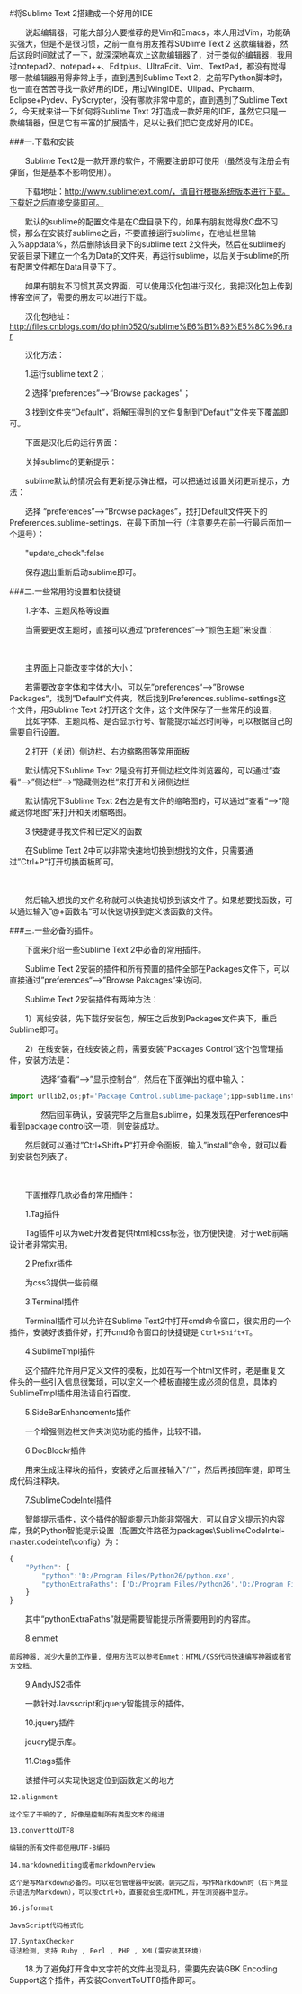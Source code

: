 #将Sublime Text 2搭建成一个好用的IDE

　　说起编辑器，可能大部分人要推荐的是Vim和Emacs，本人用过Vim，功能确实强大，但是不是很习惯，之前一直有朋友推荐SUblime Text 2 这款编辑器，然后这段时间就试了一下，就深深地喜欢上这款编辑器了，对于类似的编辑器，我用过notepad2、notepad++、Editplus、UltraEdit、Vim、TextPad，都没有觉得哪一款编辑器用得非常上手，直到遇到Sublime Text 2，之前写Python脚本时，也一直在苦苦寻找一款好用的IDE，用过WingIDE、Ulipad、Pycharm、Eclipse+Pydev、PyScrypter，没有哪款非常中意的，直到遇到了Sublime Text 2，今天就来讲一下如何将Sublime Text 2打造成一款好用的IDE，虽然它只是一款编辑器，但是它有丰富的扩展插件，足以让我们把它变成好用的IDE。  

###一.下载和安装

　　Sublime Text2是一款开源的软件，不需要注册即可使用（虽然没有注册会有弹窗，但是基本不影响使用）。  

　　下载地址：http://www.sublimetext.com/，请自行根据系统版本进行下载。下载好之后直接安装即可。  

　　默认的sublime的配置文件是在C盘目录下的，如果有朋友觉得放C盘不习惯，那么在安装好sublime之后，不要直接运行sublime，在地址栏里输入%appdata%，然后删除该目录下的sublime text 2文件夹，然后在sublime的安装目录下建立一个名为Data的文件夹，再运行sublime，以后关于sublime的所有配置文件都在Data目录下了。  

　　如果有朋友不习惯其英文界面，可以使用汉化包进行汉化，我把汉化包上传到博客空间了，需要的朋友可以进行下载。  

　　汉化包地址：http://files.cnblogs.com/dolphin0520/sublime%E6%B1%89%E5%8C%96.rar  

　　汉化方法：  

　　1.运行sublime text 2；  

　　2.选择“preferences”—>“Browse packages”；  

　　3.找到文件夹“Default”，将解压得到的文件复制到“Default”文件夹下覆盖即可。  

　　下面是汉化后的运行界面：  



　　关掉sublime的更新提示：  

　　sublime默认的情况会有更新提示弹出框，可以把通过设置关闭更新提示，方法：  

　　选择 “preferences”—>“Browse packages”，找打Default文件夹下的Preferences.sublime-settings，在最下面加一行（注意要先在前一行最后面加一个逗号）：  

　　"update_check":false  

　　保存退出重新启动sublime即可。  

###二.一些常用的设置和快捷键

　　1.字体、主题风格等设置

　　当需要更改主题时，直接可以通过“preferences”—>“颜色主题”来设置：  

　　

　　主界面上只能改变字体的大小： 　　

　　若需要改变字体和字体大小，可以先”preferences“—>”Browse Packages“，找到”Default“文件夹，然后找到Preferences.sublime-settings这个文件，用Sublime Text 2打开这个文件，这个文件保存了一些常用的设置， 　　比如字体、主题风格、是否显示行号、智能提示延迟时间等，可以根据自己的需要自行设置。  

　　2.打开（关闭）侧边栏、右边缩略图等常用面板  

　　默认情况下Sublime Text 2是没有打开侧边栏文件浏览器的，可以通过”查看“—>”侧边栏“—>”隐藏侧边栏“来打开和关闭侧边栏  

　　默认情况下Sublime Text 2右边是有文件的缩略图的，可以通过”查看“—>”隐藏迷你地图“来打开和关闭缩略图。  

　　3.快捷键寻找文件和已定义的函数  

　　在Sublime Text 2中可以非常快速地切换到想找的文件，只需要通过”Ctrl+P“打开切换面板即可。  

　　

　　然后输入想找的文件名称就可以快速找切换到该文件了。如果想要找函数，可以通过输入”@+函数名“可以快速切换到定义该函数的文件。  

###三.一些必备的插件。

　　下面来介绍一些Sublime Text 2中必备的常用插件。  

　　Sublime Text 2安装的插件和所有预置的插件全部在Packages文件下，可以直接通过”preferences“—>”Browse Pakcages“来访问。  

　　Sublime Text 2安装插件有两种方法：  

　　1）离线安装，先下载好安装包，解压之后放到Packages文件夹下，重启Sublime即可。  

　　2）在线安装，在线安装之前，需要安装”Packages Control“这个包管理插件，安装方法是：  

　　　　选择”查看“—>”显示控制台“，然后在下面弹出的框中输入：  
```python
import urllib2,os;pf='Package Control.sublime-package';ipp=sublime.installed_packages_path();os.makedirs(ipp) if not os.path.exists(ipp) else None;open(os.path.join(ipp,pf),'wb').write(urllib2.urlopen('http://sublime.wbond.net/'+pf.replace(' ','%20')).read())
```
　　　　然后回车确认，安装完毕之后重启sublime，如果发现在Perferences中看到package control这一项，则安装成功。  

　　然后就可以通过”Ctrl+Shift+P“打开命令面板，输入”install“命令，就可以看到安装包列表了。  

　　

　　下面推荐几款必备的常用插件：  

　　1.Tag插件  

　　Tag插件可以为web开发者提供html和css标签，很方便快捷，对于web前端设计者非常实用。  

　　2.Prefixr插件  

　　为css3提供一些前缀  

　　3.Terminal插件  

　　Terminal插件可以允许在Sublime Text2中打开cmd命令窗口，很实用的一个插件，安装好该插件好，打开cmd命令窗口的快捷键是 `Ctrl+Shift+T`。  

　　4.SublimeTmpl插件  

　　这个插件允许用户定义文件的模板，比如在写一个html文件时，老是重复文件头的一些引入信息很繁琐，可以定义一个模板直接生成必须的信息，具体的SublimeTmpl插件用法请自行百度。  

　　5.SideBarEnhancements插件  

　　一个增强侧边栏文件夹浏览功能的插件，比较不错。  

　　6.DocBlockr插件  

　　用来生成注释块的插件，安装好之后直接输入"/*"，然后再按回车键，即可生成代码注释块。  

　　7.SublimeCodeIntel插件  

　　智能提示插件，这个插件的智能提示功能非常强大，可以自定义提示的内容库，我的Python智能提示设置（配置文件路径为packages\SublimeCodeIntel-master\.codeintel\config）为：  

```javascript
{
    "Python": {
        "python":'D:/Program Files/Python26/python.exe',
        "pythonExtraPaths": ['D:/Program Files/Python26','D:/Program Files/Python26/DLLs','D:/Program Files/Python26/Lib','D:/Program Files/Python26/Lib/plat-win','D:/Program Files/Python26/Lib/lib-tk','D:/Program Files/Python26/Lib/site-packages']
    }
}
```

　　其中“pythonExtraPaths”就是需要智能提示所需要用到的内容库。  

　　8.emmet  
  
    前段神器, 减少大量的工作量, 使用方法可以参考Emmet：HTML/CSS代码快速编写神器或者官方文档。  

　　9.AndyJS2插件  

　　一款针对Javsscript和jquery智能提示的插件。  

　　10.jquery插件  

　　jquery提示库。  

　　11.Ctags插件  

　　该插件可以实现快速定位到函数定义的地方  

    12.alignment  

    这个忘了干嘛的了, 好像是控制所有类型文本的缩进  

    13.converttoUTF8  

    编辑的所有文件都使用UTF-8编码  

    14.markdownediting或者markdownPerview  

    这个是写Markdown必备的。可以在包管理器中安装。装完之后，写作Markdown时（右下角显示语法为Markdown），可以按ctrl+b，直接就会生成HTML，并在浏览器中显示。  

    16.jsformat  

    JavaScript代码格式化  

    17.SyntaxChecker  
    语法检测, 支持 Ruby , Perl , PHP , XML(需安装其环境)  

　　18.为了避免打开含中文字符的文件出现乱码，需要先安装GBK Encoding Support这个插件，再安装ConvertToUTF8插件即可。  
